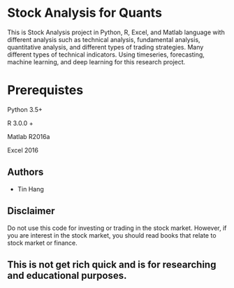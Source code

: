 # Stock Analysis for Quants
This is Stock Analysis project in Python, R, Excel, and Matlab language with different analysis such as technical analysis, fundamental analysis, quantitative analysis, and different types of trading strategies. Many different types of technical indicators. Using timeseries, forecasting, machine learning, and deep learning for this research project. 

# Prerequistes
Python 3.5+

R 3.0.0 +

Matlab R2016a

Excel 2016

## Authors
* Tin Hang

## Disclaimer
Do not use this code for investing or trading in the stock market. However, if you are interest in the stock market, you should read books that relate to stock market or finance.

## This is not get rich quick and is for researching and educational purposes.
